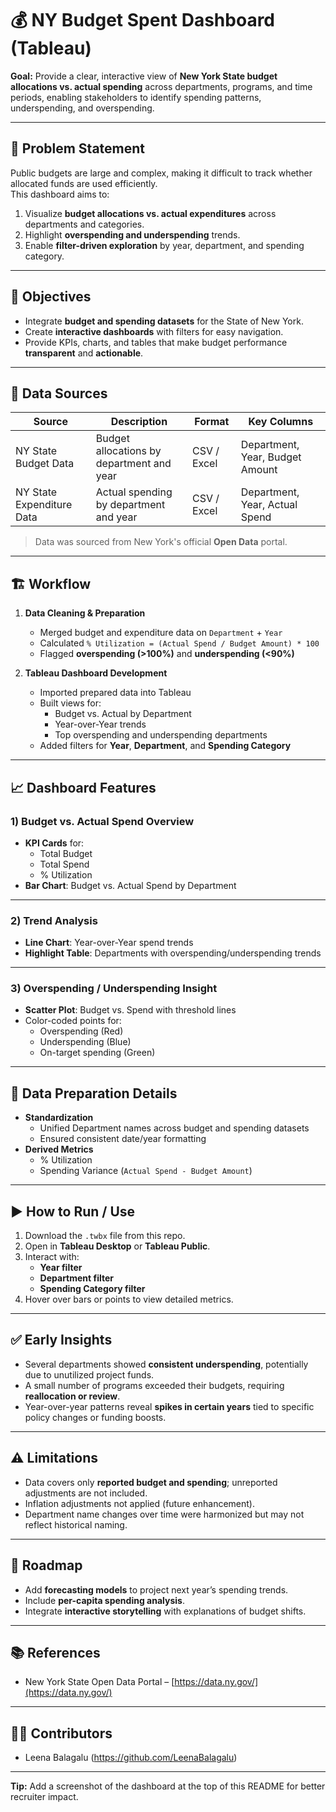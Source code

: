 # 💰 NY Budget Spent Dashboard (Tableau)

**Goal:** Provide a clear, interactive view of **New York State budget allocations vs. actual spending** across departments, programs, and time periods, enabling stakeholders to identify spending patterns, underspending, and overspending.

---

## 🔎 Problem Statement

Public budgets are large and complex, making it difficult to track whether allocated funds are used efficiently.  
This dashboard aims to:

1. Visualize **budget allocations vs. actual expenditures** across departments and categories.
2. Highlight **overspending and underspending** trends.
3. Enable **filter-driven exploration** by year, department, and spending category.

---

## 🎯 Objectives

- Integrate **budget and spending datasets** for the State of New York.
- Create **interactive dashboards** with filters for easy navigation.
- Provide KPIs, charts, and tables that make budget performance **transparent** and **actionable**.

---

## 🧩 Data Sources

| Source | Description | Format | Key Columns |
|--------|-------------|--------|-------------|
| NY State Budget Data | Budget allocations by department and year | CSV / Excel | Department, Year, Budget Amount |
| NY State Expenditure Data | Actual spending by department and year | CSV / Excel | Department, Year, Actual Spend |

> Data was sourced from New York's official **Open Data** portal.

---

## 🏗️ Workflow

1. **Data Cleaning & Preparation**  
   - Merged budget and expenditure data on `Department` + `Year`  
   - Calculated `% Utilization = (Actual Spend / Budget Amount) * 100`  
   - Flagged **overspending (>100%)** and **underspending (<90%)**

2. **Tableau Dashboard Development**  
   - Imported prepared data into Tableau  
   - Built views for:
     - Budget vs. Actual by Department
     - Year-over-Year trends
     - Top overspending and underspending departments
   - Added filters for **Year**, **Department**, and **Spending Category**

---

## 📈 Dashboard Features

### 1) **Budget vs. Actual Spend Overview**
- **KPI Cards** for:
  - Total Budget
  - Total Spend
  - % Utilization
- **Bar Chart**: Budget vs. Actual Spend by Department

---

### 2) **Trend Analysis**
- **Line Chart**: Year-over-Year spend trends
- **Highlight Table**: Departments with overspending/underspending trends

---

### 3) **Overspending / Underspending Insight**
- **Scatter Plot**: Budget vs. Spend with threshold lines
- Color-coded points for:
  - Overspending (Red)
  - Underspending (Blue)
  - On-target spending (Green)

---

## 🔧 Data Preparation Details

- **Standardization**
  - Unified Department names across budget and spending datasets
  - Ensured consistent date/year formatting
- **Derived Metrics**
  - % Utilization
  - Spending Variance (`Actual Spend - Budget Amount`)

---

## ▶️ How to Run / Use

1. Download the `.twbx` file from this repo.
2. Open in **Tableau Desktop** or **Tableau Public**.
3. Interact with:
   - **Year filter**
   - **Department filter**
   - **Spending Category filter**
4. Hover over bars or points to view detailed metrics.

---

## ✅ Early Insights

- Several departments showed **consistent underspending**, potentially due to unutilized project funds.
- A small number of programs exceeded their budgets, requiring **reallocation or review**.
- Year-over-year patterns reveal **spikes in certain years** tied to specific policy changes or funding boosts.

---

## ⚠️ Limitations

- Data covers only **reported budget and spending**; unreported adjustments are not included.
- Inflation adjustments not applied (future enhancement).
- Department name changes over time were harmonized but may not reflect historical naming.

---

## 🧭 Roadmap

- Add **forecasting models** to project next year’s spending trends.
- Include **per-capita spending analysis**.
- Integrate **interactive storytelling** with explanations of budget shifts.

---

## 📚 References

- New York State Open Data Portal – [https://data.ny.gov/](https://data.ny.gov/)

---

## 🧑‍💻 Contributors

- Leena Balagalu (https://github.com/LeenaBalagalu)


---

**Tip:** Add a screenshot of the dashboard at the top of this README for better recruiter impact.
